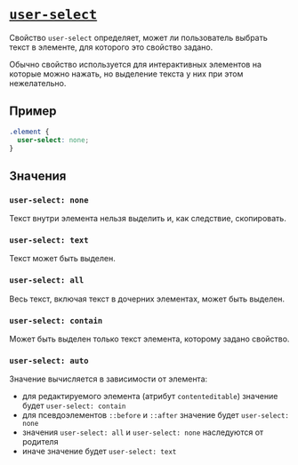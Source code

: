 # [`user-select`](../index.md)

Свойство `user-select` определяет, может ли пользователь выбрать текст в элементе, для которого это свойство задано.

Обычно свойство используется для интерактивных элементов на которые можно нажать, но выделение текста у них при этом нежелательно.

## Пример

```css
.element {
  user-select: none;
}
```

## Значения

### `user-select: none`

Текст внутри элемента нельзя выделить и, как следствие, скопировать.

### `user-select: text`

Текст может быть выделен.

### `user-select: all`

Весь текст, включая текст в дочерних элементах, может быть выделен.

### `user-select: contain`

Может быть выделен только текст элемента, которому задано свойство.

### `user-select: auto`

Значение вычисляется в зависимости от элемента:

- для редактируемого элемента (атрибут `contenteditable`) значение будет `user-select: contain`
- для псевдоэлементов `::before` и `::after` значение будет `user-select: none`
- значения `user-select: all` и `user-select: none` наследуются от родителя
- иначе значение будет `user-select: text`
